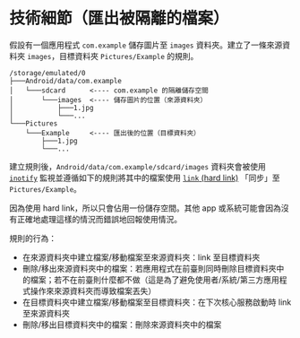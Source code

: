 # 技術細節（匯出被隔離的檔案）

假設有一個應用程式 `com.example` 儲存圖片至 `images` 資料夾。建立了一條來源資料夾 `images`，目標資料夾 `Pictures/Example` 的規則。

```
/storage/emulated/0
├───Android/data/com.example
│   └───sdcard      <---- com.example 的隔離儲存空間
│       └───images  <---- 儲存圖片的位置（來源資料夾）
│           ├───1.jpg
│           └───...
└───Pictures
    └───Example     <---- 匯出後的位置（目標資料夾）
        ├───1.jpg
        └───...
```

建立規則後，`Android/data/com.example/sdcard/images` 資料夾會被使用 [`inotify`](http://man7.org/linux/man-pages/man7/inotify.7.html) 監視並遵循如下的規則將其中的檔案使用 [`link` (hard link)](http://man7.org/linux/man-pages/man2/link.2.html) 「同步」至 `Pictures/Example`。

因為使用 hard link，所以只會佔用一份儲存空間。其他 app 或系統可能會因為沒有正確地處理這樣的情況而錯誤地回報使用情況。

規則的行為：
* 在來源資料夾中建立檔案/移動檔案至來源資料夾：link 至目標資料夾
* 刪除/移出來源資料夾中的檔案：若應用程式在前臺則同時刪除目標資料夾中的檔案；若不在前臺則什麼都不做（這是為了避免使用者/系統/第三方應用程式操作來來源資料夾而導致檔案丟失）
* 在目標資料夾中建立檔案/移動檔案至目標資料夾：在下次核心服務啟動時 link 至來源資料夾
* 刪除/移出目標資料夾中的檔案：刪除來源資料夾中的檔案
